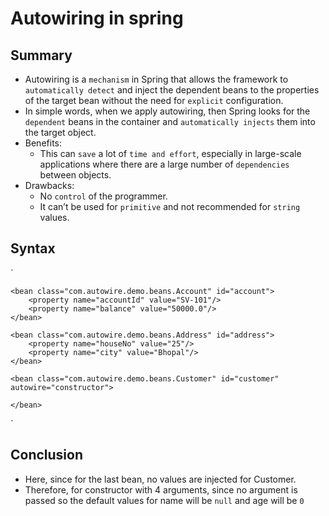 # Autowiring in spring

## Summary
- Autowiring is a `mechanism` in Spring that allows the framework to `automatically detect` and inject the dependent beans to the properties of the target bean without the need for `explicit` configuration.
- In simple words, when we apply autowiring, then Spring looks for the `dependent` beans in the container and `automatically injects` them into the target object.
- Benefits:
    - This can `save` a lot of `time and effort`, especially in large-scale applications where there are a large number of `dependencies` between objects.
- Drawbacks:
    - No `control` of the programmer.
    - It can’t be used for `primitive` and not recommended for `string` values.

## Syntax
`

    <bean class="com.autowire.demo.beans.Account" id="account">
        <property name="accountId" value="SV-101"/>
        <property name="balance" value="50000.0"/>
    </bean>

    <bean class="com.autowire.demo.beans.Address" id="address">
        <property name="houseNo" value="25"/>
        <property name="city" value="Bhopal"/>
    </bean>

    <bean class="com.autowire.demo.beans.Customer" id="customer" autowire="constructor">

    </bean>
`

## Conclusion
- Here, since for the last bean, no values are injected for Customer.
- Therefore, for constructor with 4 arguments, since no argument is passed so the default values for name will be `null` and age will be `0`